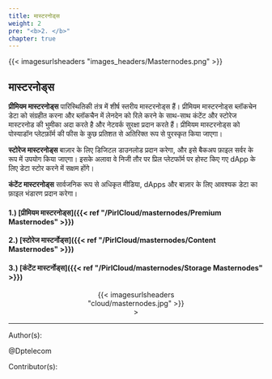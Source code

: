 ```yaml
---
title: मास्टरनोड्स
weight: 2
pre: "<b>2. </b>"
chapter: true
---
```


{{< imagesurlsheaders "images_headers/Masternodes.png" >}}

## मास्टरनोड्स

**प्रीमियम मास्टरनोड्स** पारिस्थितिकी तंत्र में शीर्ष स्तरीय मास्टरनोड्स हैं। प्रीमियम मास्टरनोड्स ब्लॉकचेन डेटा को संग्रहीत करना और ब्लॉकचैन में लेनदेन को रिले करने के साथ-साथ कंटेंट और स्टोरेज मास्टरनोड की भुमीका अदा करते है और नेटवर्क सुरक्षा प्रदान करते हैं। प्रीमियम मास्टरनोड्स को पोस्याडॉन प्लेटफ़ॉर्म की फीस के कुछ प्रतिशत से अतिरिक्त रूप से पुरस्कृत किया जाएगा।

**स्टोरेज मास्टरनोड्स** बाज़ार के लिए डिजिटल डाउनलोड प्रदान करेगा, और इसे बैकअप फ़ाइल सर्वर के रूप में उपयोग किया जाएगा। इसके अलावा वे निजी तौर पर प्रिल प्लेटफॉर्म पर होस्ट किए गए dApp के लिए डेटा स्टोर करने में सक्षम होंगे।

**कंटेंट मास्टरनोड्स** सार्वजनिक रूप से अधिकृत मीडिया, dApps और बाज़ार के लिए आवश्यक डेटा का फ़ाइल भंडारण प्रदान करेगा।

#### 1.) [प्रीमियम मास्टरनोड्स]({{< ref "/PirlCloud/masternodes/Premium Masternodes" >}})
#### 2.) [स्टोरेज मास्टर्नोड्स]({{< ref "/PirlCloud/masternodes/Content Masternodes" >}})
#### 3.) [कंटेंट मास्टर्नोड्स]({{< ref "/PirlCloud/masternodes/Storage Masternodes" >}})

<div align="center"><div style="width:50%;">{{< imagesurlsheaders "cloud/masternodes.jpg" >}} </div>></div>

---
Author(s):

@Dptelecom

Contributor(s):
